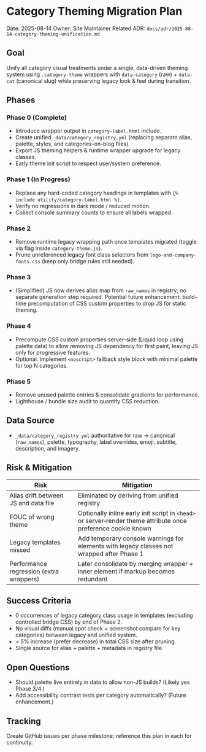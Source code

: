 # Category Theming Migration Plan

Date: 2025-08-14
Owner: Site Maintainer
Related ADR: `docs/adr/2025-08-14-category-theming-unification.md`

## Goal

Unify all category visual treatments under a single, data-driven theming system using `.category-theme` wrappers with `data-category` (raw) + `data-cat` (canonical slug) while preserving legacy look & feel during transition.

## Phases

### Phase 0 (Complete)

- Introduce wrapper output in `category-label.html` include.
- Create unified `_data/category_registry.yml` (replacing separate alias, palette, styles, and categories-on-blog files).
- Export JS theming helpers & runtime wrapper upgrade for legacy classes.
- Early theme init script to respect user/system preference.

### Phase 1 (In Progress)

- Replace any hard-coded category headings in templates with `{% include utility/category-label.html %}`.
- Verify no regressions in dark mode / reduced motion.
- Collect console summary counts to ensure all labels wrapped.

### Phase 2

- Remove runtime legacy wrapping path once templates migrated (toggle via flag inside `category-theme.js`).
- Prune unreferenced legacy font class selectors from `logo-and-company-fonts.css` (keep only bridge rules still needed).

### Phase 3

- (Simplified) JS now derives alias map from `raw_names` in registry; no separate generation step required. Potential future enhancement: build-time precomputation of CSS custom properties to drop JS for static theming.

### Phase 4

- Precompute CSS custom properties server-side (Liquid loop using palette data) to allow removing JS dependency for first paint, leaving JS only for progressive features.
- Optional: implement `<noscript>` fallback style block with minimal palette for top N categories.

### Phase 5

- Remove unused palette entries & consolidate gradients for performance.
- Lighthouse / bundle size audit to quantify CSS reduction.

## Data Source

- `_data/category_registry.yml` authoritative for raw → canonical (`raw_names`), palette, typography, label overrides, emoji, subtitle, description, and imagery.

## Risk & Mitigation

| Risk | Mitigation |
|------|------------|
| Alias drift between JS and data file | Eliminated by deriving from unified registry |
| FOUC of wrong theme | Optionally inline early init script in `<head>` or server‑render theme attribute once preference cookie known |
| Legacy templates missed | Add temporary console warnings for elements with legacy classes not wrapped after Phase 1 |
| Performance regression (extra wrappers) | Later consolidate by merging wrapper + inner element if markup becomes redundant |

## Success Criteria

- 0 occurrences of legacy category class usage in templates (excluding controlled bridge CSS) by end of Phase 2.
- No visual diffs (manual spot check + screenshot compare for key categories) between legacy and unified system.
- < 5% increase (prefer decrease) in total CSS size after pruning.
- Single source for alias + palette + metadata in registry file.

## Open Questions

- Should palette live entirely in data to allow non-JS builds? (Likely yes Phase 3/4.)
- Add accessibility contrast tests per category automatically? (Future enhancement.)

## Tracking

Create GitHub issues per phase milestone; reference this plan in each for continuity.
